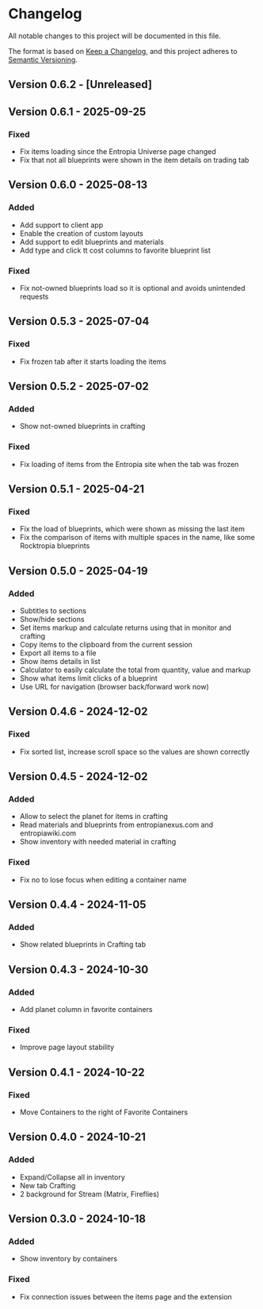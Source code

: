 # Changelog

All notable changes to this project will be documented in this file.

The format is based on [Keep a Changelog](https://keepachangelog.com/en/1.1.0/),
and this project adheres to [Semantic Versioning](https://semver.org/spec/v2.0.0.html).

## Version 0.6.2 - [Unreleased]

## Version 0.6.1 - 2025-09-25

### Fixed
- Fix items loading since the Entropia Universe page changed
- Fix that not all blueprints were shown in the item details on trading tab

## Version 0.6.0 - 2025-08-13

### Added
- Add support to client app
- Enable the creation of custom layouts
- Add support to edit blueprints and materials
- Add type and click tt cost columns to favorite blueprint list

### Fixed
- Fix not-owned blueprints load so it is optional and avoids unintended requests

## Version 0.5.3 - 2025-07-04
### Fixed
- Fix frozen tab after it starts loading the items

## Version 0.5.2 - 2025-07-02
### Added
- Show not-owned blueprints in crafting

### Fixed
- Fix loading of items from the Entropia site when the tab was frozen

## Version 0.5.1 - 2025-04-21
### Fixed
- Fix the load of blueprints, which were shown as missing the last item
- Fix the comparison of items with multiple spaces in the name, like some Rocktropia blueprints

## Version 0.5.0 - 2025-04-19
### Added
- Subtitles to sections
- Show/hide sections
- Set items markup and calculate returns using that in monitor and crafting
- Copy items to the clipboard from the current session
- Export all items to a file
- Show items details in list
- Calculator to easily calculate the total from quantity, value and markup
- Show what items limit clicks of a blueprint
- Use URL for navigation (browser back/forward work now)

## Version 0.4.6 - 2024-12-02
### Fixed
- Fix sorted list, increase scroll space so the values are shown correctly

## Version 0.4.5 - 2024-12-02
### Added
- Allow to select the planet for items in crafting
- Read materials and blueprints from entropianexus.com and entropiawiki.com
- Show inventory with needed material in crafting

### Fixed
- Fix no to lose focus when editing a container name

## Version 0.4.4 - 2024-11-05
### Added
- Show related blueprints in Crafting tab

## Version 0.4.3 - 2024-10-30
### Added
- Add planet column in favorite containers

### Fixed
- Improve page layout stability

## Version 0.4.1 - 2024-10-22
### Fixed
- Move Containers to the right of Favorite Containers

## Version 0.4.0 - 2024-10-21
### Added
- Expand/Collapse all in inventory
- New tab Crafting
- 2 background for Stream (Matrix, Fireflies)

## Version 0.3.0 - 2024-10-18
### Added
- Show inventory by containers

### Fixed
- Fix connection issues between the items page and the extension
